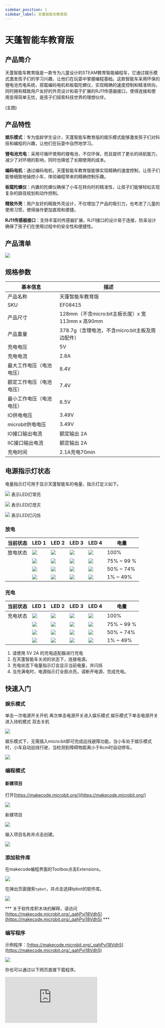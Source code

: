 ```yaml
---
sidebar_position: 1
sidebar_label: 天蓬智能车教育版
---
```


# 天蓬智能车教育版

## 产品简介


天蓬智能车教育版是一款专为儿童设计的STEAM教育智能编程车，它通过娱乐模式激发孩子们的学习兴趣，让他们在玩耍中掌握编程基础。这款智能车采用环保的锂电池充电系统，搭载编码电机和板载陀螺仪，实现精确的速度控制和精准转向，同时拥有精致用户友好的外壳设计和易于扩展的RJ11传感器接口，使得连接和使用变得简单无忧，是孩子们探索科技世界的理想伙伴。

(主图)

## 产品特性

**娱乐模式**：专为低龄学生设计，天蓬智能车教育版的娱乐模式能够激发孩子们对科技和编程的兴趣，让他们在玩耍中自然地学习。



**锂电池充电**：采用可循环使用的锂电池，不仅环保，而且提供了更长的续航能力，减少了对环境的影响，同时也降低了长期使用的成本。



**编码电机**：通过编码电机，天蓬智能车教育版能够实现精确的速度控制，让孩子们能够细致地操控小车，体验编程带来的精确控制乐趣。



**板载陀螺仪**：内置的陀螺仪确保了小车在转向时的精准性，让孩子们能够轻松实现复杂的路径规划和动作控制。



**精致外壳**：用户友好的精致外壳设计，不仅增加了产品的吸引力，也考虑了儿童的使用习惯，使得操作更加直观和便捷。



**RJ11传感器接口**：支持丰富的传感器扩展，RJ11接口的设计易于连接，防呆设计确保了孩子们在使用过程中的安全性和便捷性。


## 产品清单

![](https://wiki-media-ef.oss-cn-hongkong.aliyuncs.com/docs/microbit/microbit-smart-car/microbit-tpbot-edu/product-list-cn.png)

## 规格参数

| 基本信息 | 描述 |
| --- | --- |
| 产品名称 | 天蓬智能车教育版 |
| SKU | EF08415 |
| 产品尺寸 | 128mm（不含micro:bit主板长度）x 宽113mm x 高90mm |
| 产品重量 | 378.7g（含锂电池，不含micro:bit主板及周边配件） |
| 充电电压 | 5V |
| 充电电流 | 2.8A |
| 最大工作电压（电池电压） | 8.4V |
| 额定工作电压（电池电压） | 7.4V |
| 最小工作电压（电池电压） | 6.5V |
| IO供电电压 | 3.49V |
| microbit供电电压 | 3.49V |
| IO接口输出电流 | 额定输出 2A |
| IIC接口输出电流 | 额定输出 2A |
| 充电时间 | 2.1A充电70min |

## 电源指示灯状态

电量指示灯可用于显示天蓬智能车的电量，指示灯定义如下。

![](https://wiki-media-ef.oss-cn-hongkong.aliyuncs.com/docs/microbit/microbit-smart-car/microbit-smart-cutebot-pro/images/power-indicator-01.png) 表示LED灯常亮

![](https://wiki-media-ef.oss-cn-hongkong.aliyuncs.com/docs/microbit/microbit-smart-car/microbit-smart-cutebot-pro/images/power-indicator-02.png) 表示LED灯熄灭

![](https://wiki-media-ef.oss-cn-hongkong.aliyuncs.com/docs/microbit/microbit-smart-car/microbit-smart-cutebot-pro/images/power-indicator-03.png) 表示LED灯闪烁


### 放电
| 当前状态 | LED 1 | LED 2 | LED 3 | LED 4 | 电量 |
|---|---|---|---|---|---|
|放电状态|![](https://wiki-media-ef.oss-cn-hongkong.aliyuncs.com/docs/microbit/microbit-smart-car/microbit-smart-cutebot-pro/images/power-indicator-01.png)|![](https://wiki-media-ef.oss-cn-hongkong.aliyuncs.com/docs/microbit/microbit-smart-car/microbit-smart-cutebot-pro/images/power-indicator-01.png)|![](https://wiki-media-ef.oss-cn-hongkong.aliyuncs.com/docs/microbit/microbit-smart-car/microbit-smart-cutebot-pro/images/power-indicator-01.png)|![](https://wiki-media-ef.oss-cn-hongkong.aliyuncs.com/docs/microbit/microbit-smart-car/microbit-smart-cutebot-pro/images/power-indicator-01.png)| 100% |
||![](https://wiki-media-ef.oss-cn-hongkong.aliyuncs.com/docs/microbit/microbit-smart-car/microbit-smart-cutebot-pro/images/power-indicator-01.png)|![](https://wiki-media-ef.oss-cn-hongkong.aliyuncs.com/docs/microbit/microbit-smart-car/microbit-smart-cutebot-pro/images/power-indicator-01.png)|![](https://wiki-media-ef.oss-cn-hongkong.aliyuncs.com/docs/microbit/microbit-smart-car/microbit-smart-cutebot-pro/images/power-indicator-01.png)|![](https://wiki-media-ef.oss-cn-hongkong.aliyuncs.com/docs/microbit/microbit-smart-car/microbit-smart-cutebot-pro/images/power-indicator-02.png) | 75% ~ 99 % |
||![](https://wiki-media-ef.oss-cn-hongkong.aliyuncs.com/docs/microbit/microbit-smart-car/microbit-smart-cutebot-pro/images/power-indicator-01.png)|![](https://wiki-media-ef.oss-cn-hongkong.aliyuncs.com/docs/microbit/microbit-smart-car/microbit-smart-cutebot-pro/images/power-indicator-01.png)|![](https://wiki-media-ef.oss-cn-hongkong.aliyuncs.com/docs/microbit/microbit-smart-car/microbit-smart-cutebot-pro/images/power-indicator-02.png) |![](https://wiki-media-ef.oss-cn-hongkong.aliyuncs.com/docs/microbit/microbit-smart-car/microbit-smart-cutebot-pro/images/power-indicator-02.png) | 50% ~ 74% |
||![](https://wiki-media-ef.oss-cn-hongkong.aliyuncs.com/docs/microbit/microbit-smart-car/microbit-smart-cutebot-pro/images/power-indicator-01.png)|![](https://wiki-media-ef.oss-cn-hongkong.aliyuncs.com/docs/microbit/microbit-smart-car/microbit-smart-cutebot-pro/images/power-indicator-02.png) |![](https://wiki-media-ef.oss-cn-hongkong.aliyuncs.com/docs/microbit/microbit-smart-car/microbit-smart-cutebot-pro/images/power-indicator-02.png) |![](https://wiki-media-ef.oss-cn-hongkong.aliyuncs.com/docs/microbit/microbit-smart-car/microbit-smart-cutebot-pro/images/power-indicator-02.png) | 1% ~ 49% |

### 充电
| 当前状态 | LED 1 | LED 2 | LED 3 | LED 4 | 电量 |
|---|---|---|---|---|---|
|充电状态|![](https://wiki-media-ef.oss-cn-hongkong.aliyuncs.com/docs/microbit/microbit-smart-car/microbit-smart-cutebot-pro/images/power-indicator-01.png)|![](https://wiki-media-ef.oss-cn-hongkong.aliyuncs.com/docs/microbit/microbit-smart-car/microbit-smart-cutebot-pro/images/power-indicator-01.png)|![](https://wiki-media-ef.oss-cn-hongkong.aliyuncs.com/docs/microbit/microbit-smart-car/microbit-smart-cutebot-pro/images/power-indicator-01.png)|![](https://wiki-media-ef.oss-cn-hongkong.aliyuncs.com/docs/microbit/microbit-smart-car/microbit-smart-cutebot-pro/images/power-indicator-01.png)| 100% |
||![](https://wiki-media-ef.oss-cn-hongkong.aliyuncs.com/docs/microbit/microbit-smart-car/microbit-smart-cutebot-pro/images/power-indicator-01.png)|![](https://wiki-media-ef.oss-cn-hongkong.aliyuncs.com/docs/microbit/microbit-smart-car/microbit-smart-cutebot-pro/images/power-indicator-01.png)|![](https://wiki-media-ef.oss-cn-hongkong.aliyuncs.com/docs/microbit/microbit-smart-car/microbit-smart-cutebot-pro/images/power-indicator-01.png)|![](https://wiki-media-ef.oss-cn-hongkong.aliyuncs.com/docs/microbit/microbit-smart-car/microbit-smart-cutebot-pro/images/power-indicator-03.png) | 75% ~ 99 % |
||![](https://wiki-media-ef.oss-cn-hongkong.aliyuncs.com/docs/microbit/microbit-smart-car/microbit-smart-cutebot-pro/images/power-indicator-01.png)|![](https://wiki-media-ef.oss-cn-hongkong.aliyuncs.com/docs/microbit/microbit-smart-car/microbit-smart-cutebot-pro/images/power-indicator-01.png)|![](https://wiki-media-ef.oss-cn-hongkong.aliyuncs.com/docs/microbit/microbit-smart-car/microbit-smart-cutebot-pro/images/power-indicator-03.png) |![](https://wiki-media-ef.oss-cn-hongkong.aliyuncs.com/docs/microbit/microbit-smart-car/microbit-smart-cutebot-pro/images/power-indicator-02.png) | 50% ~ 74% |
||![](https://wiki-media-ef.oss-cn-hongkong.aliyuncs.com/docs/microbit/microbit-smart-car/microbit-smart-cutebot-pro/images/power-indicator-01.png)|![](https://wiki-media-ef.oss-cn-hongkong.aliyuncs.com/docs/microbit/microbit-smart-car/microbit-smart-cutebot-pro/images/power-indicator-03.png) |![](https://wiki-media-ef.oss-cn-hongkong.aliyuncs.com/docs/microbit/microbit-smart-car/microbit-smart-cutebot-pro/images/power-indicator-02.png) |![](https://wiki-media-ef.oss-cn-hongkong.aliyuncs.com/docs/microbit/microbit-smart-car/microbit-smart-cutebot-pro/images/power-indicator-02.png) | 1% ~ 49% |

1.	请使用 5V 2A 的充电适配器进行充电
2.	在天蓬智能车关闭的状态下，连接电源。
3.	充电状态下电量指示灯会显示当前电量，并闪烁
4.	当充满电时，电源指示灯全部点亮，请断开电源，完成充电。

## 快速入门

### 娱乐模式

单击一次电源开关开机
再次单击电源开关进入娱乐模式
娱乐模式下单击电源开关进入待机模式
双击关机

![](https://wiki-media-ef.oss-cn-hongkong.aliyuncs.com/docs/microbit/microbit-smart-car/microbit-tpbot-edu/entertainment-mod-01.png)

娱乐模式下，无需插入micro:bit即可完成巡线避障功能，当小车处于娱乐模式时，小车自动巡线行驶，当检测到障碍物距离小于8cm时自动停车。

![](https://wiki-media-ef.oss-cn-hongkong.aliyuncs.com/docs/microbit/microbit-smart-car/microbit-tpbot-edu/entertainment-mod-02.png)

### 编程模式

#### 新建项目

打开[https://makecode.microbit.org/](https://makecode.microbit.org/)

![](https://wiki-media-ef.oss-cn-hongkong.aliyuncs.com/docs/microbit/interesting-case/cutebot-fun-football-game-kit/cases-libraries/images/makecode.png)

新建项目

![](https://wiki-media-ef.oss-cn-hongkong.aliyuncs.com/docs/microbit/interesting-case/cutebot-fun-football-game-kit/cases-libraries/images/makecode-new-project-01.png)

输入项目名称并点击创建。

![](https://wiki-media-ef.oss-cn-hongkong.aliyuncs.com/docs/microbit/interesting-case/cutebot-fun-football-game-kit/cases-libraries/images/makecode-new-project-02.png)

### 添加软件库

在makecode编程界面的Toolbox点击Extensions。

![](https://wiki-media-ef.oss-cn-hongkong.aliyuncs.com/docs/microbit/interesting-case/classroom-science-pack/images/classroom-science-pack-add-extensions-02.png)

在弹出页面搜索`tpbot`，并点击选择tpbot的软件库。


![](https://wiki-media-ef.oss-cn-hongkong.aliyuncs.com/docs/microbit/microbit-smart-car/microbit-tpbot/images/TPBot_tianpeng_case_01_03.png)


*** 关于软件库积木块的解释，请访问[https://makecode.microbit.org/_gahPvi18Vdh5](https://makecode.microbit.org/_gahPvi18Vdh5) ***

### 编写程序

示例程序：[https://makecode.microbit.org/_gahPvi18Vdh5](https://makecode.microbit.org/_gahPvi18Vdh5)

![](https://wiki-media-ef.oss-cn-hongkong.aliyuncs.com/docs/microbit/microbit-smart-car/microbit-tpbot-edu/images/case-01-01.png)

你也可以通过以下网页直接下载程序。

<div
    style={{
        position: 'relative',
        paddingBottom: '60%',
        overflow: 'hidden',
    }}
>
    <iframe
        src="https://makecode.microbit.org/_gahPvi18Vdh5"
        frameborder="0"
        sandbox="allow-popups allow-forms allow-scripts allow-same-origin"
        style={{
            position: 'absolute',
            width: '100%',
            height: '100%',
        }}
    />
</div>




### 如何将程序下载到micro:bit？

使用USB线连接PC和micro:bit V2。

![](https://wiki-media-ef.oss-cn-hongkong.aliyuncs.com/docs/microbit/interesting-case/microbit-smart-climate-kit/cases-libraries/images/connect-microbit.gif)

连接成功后，电脑上会识别出一个名为`MICROBIT`的盘符。

![](https://wiki-media-ef.oss-cn-hongkong.aliyuncs.com/docs/microbit/interesting-case/microbit-smart-climate-kit/cases-libraries/images/microbit-drive.png)

点击左下角的![](https://wiki-media-ef.oss-cn-hongkong.aliyuncs.com/docs/microbit/interesting-case/microbit-smart-climate-kit/cases-libraries/images/download-01.png)，选择`Connect Device`。

![](https://wiki-media-ef.oss-cn-hongkong.aliyuncs.com/docs/microbit/interesting-case/microbit-smart-climate-kit/cases-libraries/images/download-02.png)

点击![](https://wiki-media-ef.oss-cn-hongkong.aliyuncs.com/docs/microbit/interesting-case/microbit-smart-climate-kit/cases-libraries/images/download-03.png)。

![](https://wiki-media-ef.oss-cn-hongkong.aliyuncs.com/docs/microbit/interesting-case/microbit-smart-climate-kit/cases-libraries/images/download-04.png)

点击![](https://wiki-media-ef.oss-cn-hongkong.aliyuncs.com/docs/microbit/interesting-case/microbit-smart-climate-kit/cases-libraries/images/download-05.png)。

![](https://wiki-media-ef.oss-cn-hongkong.aliyuncs.com/docs/microbit/interesting-case/microbit-smart-climate-kit/cases-libraries/images/download-06.png)


在弹出窗口选择`BBC micro:bit CMSIS-DAP`，然后选择连接，至此，我们的micro:bit就已经连接成功。

![](https://wiki-media-ef.oss-cn-hongkong.aliyuncs.com/docs/microbit/interesting-case/microbit-smart-climate-kit/cases-libraries/images/download-07.png)

点击下载程序。

![](https://wiki-media-ef.oss-cn-hongkong.aliyuncs.com/docs/microbit/interesting-case/microbit-smart-climate-kit/cases-libraries/images/download-08.png)


### 结果

按下按键A，天蓬智能车向前行驶。

（动图）
